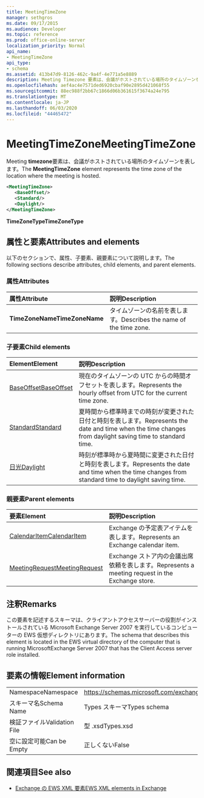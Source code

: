 ```yaml
---
title: MeetingTimeZone
manager: sethgros
ms.date: 09/17/2015
ms.audience: Developer
ms.topic: reference
ms.prod: office-online-server
localization_priority: Normal
api_name:
- MeetingTimeZone
api_type:
- schema
ms.assetid: 413b47d9-8126-462c-9a4f-4e771a5e8889
description: Meeting Timezone 要素は、会議がホストされている場所のタイムゾーンを表します。
ms.openlocfilehash: aef4ac4e7571ded6920cbaf90e2895d421068f55
ms.sourcegitcommit: 88ec988f2bb67c1866d06b361615f3674a24e795
ms.translationtype: MT
ms.contentlocale: ja-JP
ms.lasthandoff: 06/03/2020
ms.locfileid: "44465472"
---
```

# <a name="meetingtimezone"></a><span data-ttu-id="c0303-103">MeetingTimeZone</span><span class="sxs-lookup"><span data-stu-id="c0303-103">MeetingTimeZone</span></span>

<span data-ttu-id="c0303-104">Meeting **timezone**要素は、会議がホストされている場所のタイムゾーンを表します。</span><span class="sxs-lookup"><span data-stu-id="c0303-104">The **MeetingTimeZone** element represents the time zone of the location where the meeting is hosted.</span></span> 
  
```xml
<MeetingTimeZone>
   <BaseOffset/>
   <Standard/>
   <Daylight/>
</MeetingTimeZone>
```

 <span data-ttu-id="c0303-105">**TimeZoneType**</span><span class="sxs-lookup"><span data-stu-id="c0303-105">**TimeZoneType**</span></span>
## <a name="attributes-and-elements"></a><span data-ttu-id="c0303-106">属性と要素</span><span class="sxs-lookup"><span data-stu-id="c0303-106">Attributes and elements</span></span>

<span data-ttu-id="c0303-107">以下のセクションで、属性、子要素、親要素について説明します。</span><span class="sxs-lookup"><span data-stu-id="c0303-107">The following sections describe attributes, child elements, and parent elements.</span></span>
  
### <a name="attributes"></a><span data-ttu-id="c0303-108">属性</span><span class="sxs-lookup"><span data-stu-id="c0303-108">Attributes</span></span>

|<span data-ttu-id="c0303-109">**属性**</span><span class="sxs-lookup"><span data-stu-id="c0303-109">**Attribute**</span></span>|<span data-ttu-id="c0303-110">**説明**</span><span class="sxs-lookup"><span data-stu-id="c0303-110">**Description**</span></span>|
|:-----|:-----|
|<span data-ttu-id="c0303-111">**TimeZoneName**</span><span class="sxs-lookup"><span data-stu-id="c0303-111">**TimeZoneName**</span></span> <br/> |<span data-ttu-id="c0303-112">タイムゾーンの名前を表します。</span><span class="sxs-lookup"><span data-stu-id="c0303-112">Describes the name of the time zone.</span></span>  <br/> |
   
### <a name="child-elements"></a><span data-ttu-id="c0303-113">子要素</span><span class="sxs-lookup"><span data-stu-id="c0303-113">Child elements</span></span>

|<span data-ttu-id="c0303-114">**Element**</span><span class="sxs-lookup"><span data-stu-id="c0303-114">**Element**</span></span>|<span data-ttu-id="c0303-115">**説明**</span><span class="sxs-lookup"><span data-stu-id="c0303-115">**Description**</span></span>|
|:-----|:-----|
|[<span data-ttu-id="c0303-116">BaseOffset</span><span class="sxs-lookup"><span data-stu-id="c0303-116">BaseOffset</span></span>](baseoffset.md) <br/> |<span data-ttu-id="c0303-117">現在のタイムゾーンの UTC からの時間オフセットを表します。</span><span class="sxs-lookup"><span data-stu-id="c0303-117">Represents the hourly offset from UTC for the current time zone.</span></span>  <br/> |
|[<span data-ttu-id="c0303-118">Standard</span><span class="sxs-lookup"><span data-stu-id="c0303-118">Standard</span></span>](standard.md) <br/> |<span data-ttu-id="c0303-119">夏時間から標準時までの時刻が変更された日付と時刻を表します。</span><span class="sxs-lookup"><span data-stu-id="c0303-119">Represents the date and time when the time changes from daylight saving time to standard time.</span></span>  <br/> |
|[<span data-ttu-id="c0303-120">日光</span><span class="sxs-lookup"><span data-stu-id="c0303-120">Daylight</span></span>](daylight.md) <br/> |<span data-ttu-id="c0303-121">時刻が標準時から夏時間に変更された日付と時刻を表します。</span><span class="sxs-lookup"><span data-stu-id="c0303-121">Represents the date and time when the time changes from standard time to daylight saving time.</span></span>  <br/> |
   
### <a name="parent-elements"></a><span data-ttu-id="c0303-122">親要素</span><span class="sxs-lookup"><span data-stu-id="c0303-122">Parent elements</span></span>

|<span data-ttu-id="c0303-123">**要素**</span><span class="sxs-lookup"><span data-stu-id="c0303-123">**Element**</span></span>|<span data-ttu-id="c0303-124">**説明**</span><span class="sxs-lookup"><span data-stu-id="c0303-124">**Description**</span></span>|
|:-----|:-----|
|[<span data-ttu-id="c0303-125">CalendarItem</span><span class="sxs-lookup"><span data-stu-id="c0303-125">CalendarItem</span></span>](calendaritem.md) <br/> |<span data-ttu-id="c0303-126">Exchange の予定表アイテムを表します。</span><span class="sxs-lookup"><span data-stu-id="c0303-126">Represents an Exchange calendar item.</span></span>  <br/> |
|[<span data-ttu-id="c0303-127">MeetingRequest</span><span class="sxs-lookup"><span data-stu-id="c0303-127">MeetingRequest</span></span>](meetingrequest.md) <br/> |<span data-ttu-id="c0303-128">Exchange ストア内の会議出席依頼を表します。</span><span class="sxs-lookup"><span data-stu-id="c0303-128">Represents a meeting request in the Exchange store.</span></span>  <br/> |
   
## <a name="remarks"></a><span data-ttu-id="c0303-129">注釈</span><span class="sxs-lookup"><span data-stu-id="c0303-129">Remarks</span></span>

<span data-ttu-id="c0303-130">この要素を記述するスキーマは、クライアントアクセスサーバーの役割がインストールされている Microsoft Exchange Server 2007 を実行しているコンピューターの EWS 仮想ディレクトリにあります。</span><span class="sxs-lookup"><span data-stu-id="c0303-130">The schema that describes this element is located in the EWS virtual directory of the computer that is running MicrosoftExchange Server 2007 that has the Client Access server role installed.</span></span>
  
## <a name="element-information"></a><span data-ttu-id="c0303-131">要素の情報</span><span class="sxs-lookup"><span data-stu-id="c0303-131">Element information</span></span>

|||
|:-----|:-----|
|<span data-ttu-id="c0303-132">Namespace</span><span class="sxs-lookup"><span data-stu-id="c0303-132">Namespace</span></span>  <br/> |https://schemas.microsoft.com/exchange/services/2006/types  <br/> |
|<span data-ttu-id="c0303-133">スキーマ名</span><span class="sxs-lookup"><span data-stu-id="c0303-133">Schema Name</span></span>  <br/> |<span data-ttu-id="c0303-134">Types スキーマ</span><span class="sxs-lookup"><span data-stu-id="c0303-134">Types schema</span></span>  <br/> |
|<span data-ttu-id="c0303-135">検証ファイル</span><span class="sxs-lookup"><span data-stu-id="c0303-135">Validation File</span></span>  <br/> |<span data-ttu-id="c0303-136">型 .xsd</span><span class="sxs-lookup"><span data-stu-id="c0303-136">Types.xsd</span></span>  <br/> |
|<span data-ttu-id="c0303-137">空に設定可能</span><span class="sxs-lookup"><span data-stu-id="c0303-137">Can be Empty</span></span>  <br/> |<span data-ttu-id="c0303-138">正しくない</span><span class="sxs-lookup"><span data-stu-id="c0303-138">False</span></span>  <br/> |
   
## <a name="see-also"></a><span data-ttu-id="c0303-139">関連項目</span><span class="sxs-lookup"><span data-stu-id="c0303-139">See also</span></span>



- [<span data-ttu-id="c0303-140">Exchange の EWS XML 要素</span><span class="sxs-lookup"><span data-stu-id="c0303-140">EWS XML elements in Exchange</span></span>](ews-xml-elements-in-exchange.md)

